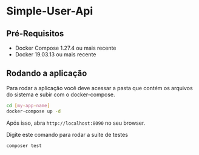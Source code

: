 # Simple-User-Api
## Pré-Requisitos
- Docker Compose 1.27.4 ou mais recente
- Docker 19.03.13 ou mais recente

## Rodando a aplicação
Para rodar a aplicação você deve acessar a pasta que contém os arquivos do sistema e subir com o docker-compose.
```bash
cd [my-app-name]
docker-compose up -d
```

Após isso, abra `http://localhost:8090` no seu browser.

Digite este comando para rodar a suite de testes 

```bash
composer test
```
